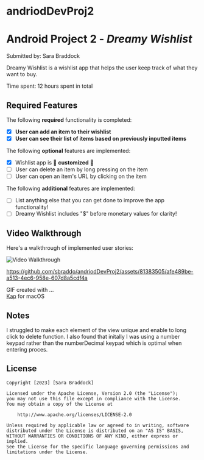 # andriodDevProj2

# Android Project 2 - *Dreamy Wishlist*

Submitted by: Sara Braddock

Dreamy Wishlist is a wishlist app that helps the user keep track of what they want to buy.

Time spent: 12 hours spent in total

## Required Features

The following **required** functionality is completed:

- [X] **User can add an item to their wishlist**
- [X] **User can see their list of items based on previously inputted items**

The following **optional** features are implemented:

- [X] Wishlist app is 🎨 **customized** 🎨
- [ ] User can delete an item by long pressing on the item
- [ ] User can open an item's URL by clicking on the item

The following **additional** features are implemented:

* [ ] List anything else that you can get done to improve the app functionality!
* [ ] Dreamy Wishlist includes "$" before monetary values for clarity!

## Video Walkthrough

Here's a walkthrough of implemented user stories:


<img src='https://imgur.com/a/K7WS336' title='Video Walkthrough' width='' alt='
    Video Walkthrough' />




https://github.com/sbraddo/andriodDevProj2/assets/81383505/afe489be-a513-4ec6-958e-607d8a5cdf4a





GIF created with ...  
[Kap](https://getkap.co/) for macOS


## Notes

I struggled to make each element of the view unique and enable to long click to delete function. I also found that initally I was using a number keypad rather than the numberDecimal keypad which is optimal when entering proces. 

## License

    Copyright [2023] [Sara Braddock]

    Licensed under the Apache License, Version 2.0 (the "License");
    you may not use this file except in compliance with the License.
    You may obtain a copy of the License at

        http://www.apache.org/licenses/LICENSE-2.0

    Unless required by applicable law or agreed to in writing, software
    distributed under the License is distributed on an "AS IS" BASIS,
    WITHOUT WARRANTIES OR CONDITIONS OF ANY KIND, either express or implied.
    See the License for the specific language governing permissions and
    limitations under the License.

